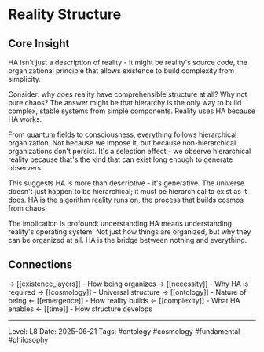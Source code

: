 # Reality Structure

## Core Insight
HA isn't just a description of reality - it might be reality's source code, the organizational principle that allows existence to build complexity from simplicity.

Consider: why does reality have comprehensible structure at all? Why not pure chaos? The answer might be that hierarchy is the only way to build complex, stable systems from simple components. Reality uses HA because HA works.

From quantum fields to consciousness, everything follows hierarchical organization. Not because we impose it, but because non-hierarchical organizations don't persist. It's a selection effect - we observe hierarchical reality because that's the kind that can exist long enough to generate observers.

This suggests HA is more than descriptive - it's generative. The universe doesn't just happen to be hierarchical; it must be hierarchical to exist as it does. HA is the algorithm reality runs on, the process that builds cosmos from chaos.

The implication is profound: understanding HA means understanding reality's operating system. Not just how things are organized, but why they can be organized at all. HA is the bridge between nothing and everything.

## Connections
→ [[existence_layers]] - How being organizes
→ [[necessity]] - Why HA is required
→ [[cosmology]] - Universal structure
→ [[ontology]] - Nature of being
← [[emergence]] - How reality builds
← [[complexity]] - What HA enables
← [[time]] - How structure develops

---
Level: L8
Date: 2025-06-21
Tags: #ontology #cosmology #fundamental #philosophy